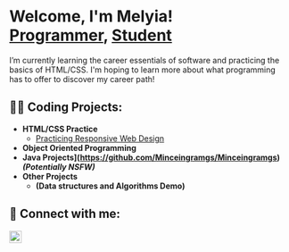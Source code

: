  <h1>Welcome, I'm Melyia! <br/><a href="https://github.com/Minceingramgs">Programmer</a>, <a href="[https://www.linkedin.com/in/melyia-ince-ingram-6570ba220/]">Student</a></h1>

  <p>I’m currently learning the career essentials of software and practicing the basics of HTML/CSS. I'm hoping to learn more about what programming has to offer to discover my career path!</p>

  
  <h2>👨‍💻 Coding Projects:</h2>

- <b>HTML/CSS Practice </b>
  - [Practicing Responsive Web Design ](https://github.com/Mincegramgs/Minceingramgs/)
- <b>Object Oriented Programming
- Java Projects](https://github.com/Minceingramgs/Minceingramgs) <b><i>(Potentially NSFW)</b></i>
- <b>Other Projects</b>
  - (Data structures and Algorithms Demo)

<h2> 🤳 Connect with me:</h2>

[<img align="left" alt="Melyia Ince-Ingram | LinkedIn" width="22px" src="https://cdn.jsdelivr.net/npm/simple-icons@v3/icons/linkedin.svg" />][linkedin]

[linkedin]: (https://www.linkedin.com/in/melyia-ince-ingram-6570ba220/)

<!--

Here are some ideas to get you started:

- 🔭 I’m currently working on ...
- 🌱 ...
- 👯 I’m looking to collaborate on ...
- 🤔 I’m looking for help with ...
- 💬 Ask me about ...
- 📫 How to reach me: ...
- 😄 Pronouns: ...
- ⚡ Fun fact: ...
-->
